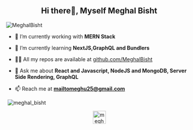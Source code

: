 <h2 align="center">Hi there👋, Myself Meghal Bisht</h2>

<p align="left"> <img src="https://komarev.com/ghpvc/?username=MeghalBisht" alt="MeghalBisht" /> </p>

- 🔭 I’m currently working with **MERN Stack**

- 🌱 I’m currently learning **NextJS,GraphQL and Bundlers**


- 👨‍💻 All my repos are available at [github.com/MeghalBisht](https://github.com/MeghalBisht)

- 💬 Ask me about **React and Javascript, NodeJS and MongoDB, Server Side Rendering, GraphQL**

- 📫 Reach me at **mailtomeghu25@gmail.com**

<p>&nbsp;<img align="center" src="https://github-readme-stats.vercel.app/api?username=MeghalBisht&show_icons=true&count_private=true&theme=radical" alt="meghal_bisht" /></p>

<p align="center">
<a href="https://www.linkedin.com/in/meghal-bisht-777451177/" target="_blank"><img align="center" src="https://cdn.jsdelivr.net/npm/simple-icons@3.0.1/icons/linkedin.svg" alt="meghal_bisht" height="35" width="35" /></a>
</p>
